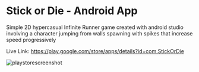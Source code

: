 
# Stick or Die - Android App



Simple 2D hypercasual Infinite Runner game created with android studio involving a character jumping from walls spawning with spikes that increase speed progressively

Live Link: https://play.google.com/store/apps/details?id=com.StickOrDie



![playstorescreenshot](https://user-images.githubusercontent.com/114957404/206835296-852fa771-1c52-4da5-95a1-ebe1ca921c40.png)
